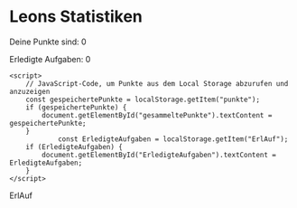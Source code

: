 <html lang="de">
<head>
    <meta charset="UTF-8">
    <meta name="viewport" content="width=device-width, initial-scale=1.0">
    <title>Punkte anzeigen</title>
</head>
<body>
    <h1>Leons Statistiken</h1>
    <p>Deine Punkte sind: <span id="gesammeltePunkte">0</span></p>
    <p>Erledigte Aufgaben: <span id="ErledigteAufgaben">0</span></p>

    <script>
        // JavaScript-Code, um Punkte aus dem Local Storage abzurufen und anzuzeigen
        const gespeichertePunkte = localStorage.getItem("punkte");
        if (gespeichertePunkte) {
            document.getElementById("gesammeltePunkte").textContent = gespeichertePunkte;
        }
                const ErledigteAufgaben = localStorage.getItem("ErlAuf");
        if (ErledigteAufgaben) {
            document.getElementById("ErledigteAufgaben").textContent = ErledigteAufgaben;
        }
    </script>
</body>
</html>
ErlAuf
